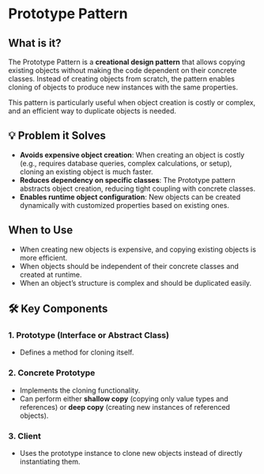  
# Prototype Pattern

## What is it?

The Prototype Pattern is a **creational design pattern** that allows copying existing objects without making the code dependent on their concrete classes. Instead of creating objects from scratch, the pattern enables cloning of objects to produce new instances with the same properties.

This pattern is particularly useful when object creation is costly or complex, and an efficient way to duplicate objects is needed.

## 💡 Problem it Solves

- **Avoids expensive object creation**: When creating an object is costly (e.g., requires database queries, complex calculations, or setup), cloning an existing object is much faster.
- **Reduces dependency on specific classes**: The Prototype pattern abstracts object creation, reducing tight coupling with concrete classes.
- **Enables runtime object configuration**: New objects can be created dynamically with customized properties based on existing ones.

## When to Use

- When creating new objects is expensive, and copying existing objects is more efficient.
- When objects should be independent of their concrete classes and created at runtime.
- When an object’s structure is complex and should be duplicated easily.

## 🛠️ Key Components

### 1. **Prototype (Interface or Abstract Class)**
   - Defines a method for cloning itself.

### 2. **Concrete Prototype**
   - Implements the cloning functionality.
   - Can perform either **shallow copy** (copying only value types and references) or **deep copy** (creating new instances of referenced objects).

### 3. **Client**
   - Uses the prototype instance to clone new objects instead of directly instantiating them.